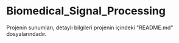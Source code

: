 # Biomedical_Signal_Processing

Projenin sunumları, detaylı bilgileri projenin içindeki "README.md" dosyalarındadır.
